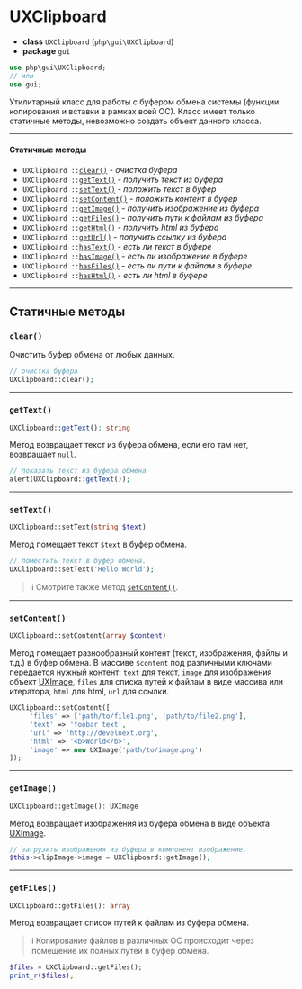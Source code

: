 # UXClipboard

- **class** `UXClipboard` (`php\gui\UXClipboard`)
- **package** `gui`

```php
use php\gui\UXClipboard;
// или
use gui;
```

Утилитарный класс для работы с буфером обмена системы (функции копирования и вставки в рамках всей ОС). Класс имеет только статичные методы, невозможно создать объект данного класса.

---

#### Статичные методы

- `UXClipboard ::`[`clear()`](#clear) - _очистка буфера_
- `UXClipboard ::`[`getText()`](#gettext) - _получить текст из буфера_
- `UXClipboard ::`[`setText()`](#settext) - _положить текст в буфер_
- `UXClipboard ::`[`setContent()`](#setcontent) - _положить контент в буфер_
- `UXClipboard ::`[`getImage()`](#getimage) - _получить изображение из буфера_
- `UXClipboard ::`[`getFiles()`](#getfiles) - _получить пути к файлам из буфера_
- `UXClipboard ::`[`getHtml()`](#gethtml) - _получить html из буфера_
- `UXClipboard ::`[`getUrl()`](#geturl) - _получить ссылку из буфера_
- `UXClipboard ::`[`hasText()`](#hastext) - _есть ли текст в буфере_
- `UXClipboard ::`[`hasImage()`](#hasimage) - _есть ли изображение в буфере_
- `UXClipboard ::`[`hasFiles()`](#hasfiles) - _есть ли пути к файлам в буфере_
- `UXClipboard ::`[`hasHtml()`](#hashtml) - _есть ли html в буфере_

---

## Статичные методы

### `clear()`
Очистить буфер обмена от любых данных.

```php
// очистка буфера
UXClipboard::clear();
```

---

### `getText()`
```php
UXClipboard::getText(): string
```
Метод возвращает текст из буфера обмена, если его там нет, возвращает `null`.

```php
// показать текст из буфера обмена
alert(UXClipboard::getText());
```

---

### `setText()`
```php
UXClipboard::setText(string $text)
```
Метод помещает текст `$text` в буфер обмена.

```php
// поместить текст в буфер обмена.
UXClipboard::setText('Hello World');
```

> :information_source: Смотрите также метод [`setContent()`](#setcontent).

---

### `setContent()`
```php
UXClipboard::setContent(array $content)
```
Метод помещает разнообразный контент (текст, изображения, файлы и т.д.) в буфер обмена. В массиве `$content` под различными ключами передается нужный контент: `text` для текст, `image` для изображения объект [UXImage](UXImage), `files` для списка путей к файлам в виде массива или итератора, `html` для html, `url` для ссылки.

```php
UXClipboard::setContent([
     'files' => ['path/to/file1.png', 'path/to/file2.png'],
     'text' => 'foobar text',
     'url' => 'http://develnext.org',
     'html' => '<b>World</b>',
     'image' => new UXImage('path/to/image.png')
]);
```

---

### `getImage()`
```php
UXClipboard::getImage(): UXImage
```
Метод возвращает изображения из буфера обмена в виде объекта [UXImage](UXImage).

```php
// загрузить изображения из буфера в компонент изображение.
$this->clipImage->image = UXClipboard::getImage();
```

---

### `getFiles()`
```php
UXClipboard::getFiles(): array
```
Метод возвращает список путей к файлам из буфера обмена. 

> :information_source: Копирование файлов в различных ОС происходит через помещение их полных путей в буфер обмена.

```php
$files = UXClipboard::getFiles();
print_r($files);
```